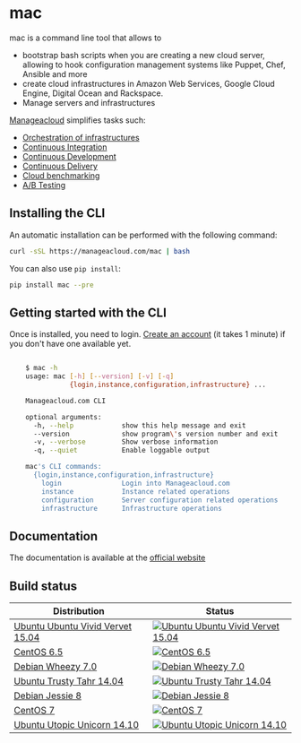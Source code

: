 # mac
mac is a command line tool that allows to
 - bootstrap bash scripts when you are creating a new cloud server, allowing to hook configuration management systems like Puppet, Chef, Ansible and more
 - create cloud infrastructures in Amazon Web Services, Google Cloud Engine, Digital Ocean and Rackspace.
 - Manage servers and infrastructures


[Manageacloud](https://manageacloud.com) simplifies tasks such:
 - [Orchestration of infrastructures](https://manageacloud.com/case-study/geographically-disperse-infrastructures)
 - [Continuous Integration](https://manageacloud.com/case-study/continuous-integration)
 - [Continuous Development](https://manageacloud.com/case-study/disaster-recovery)
 - [Continuous Delivery](https://manageacloud.com/case-study/continuous-delivery)
 - [Cloud benchmarking](https://manageacloud.com/case-study/cloud-benchmark)
 - [A/B Testing](https//manageacloud.com/case-study/ab-testing)


## Installing the CLI

An automatic installation can be performed with the following command:

```sh
curl -sSL https://manageacloud.com/mac | bash
```

You can also use ``pip install``:
```sh
pip install mac --pre
```

## Getting started with the CLI


Once is installed, you need to login. [Create an account](https://manageacloud.com/register) (it takes 1 minute) if you don't have one available yet.

```sh

    $ mac -h
    usage: mac [-h] [--version] [-v] [-q]
               {login,instance,configuration,infrastructure} ...

    Manageacloud.com CLI

    optional arguments:
      -h, --help            show this help message and exit
      --version             show program\'s version number and exit
      -v, --verbose         Show verbose information
      -q, --quiet           Enable loggable output

    mac's CLI commands:
      {login,instance,configuration,infrastructure}
        login               Login into Manageacloud.com
        instance            Instance related operations
        configuration       Server configuration related operations
        infrastructure      Infrastructure operations
```

## Documentation
The documentation is available at the [official website](https://manageacloud.com/docs)

## Build status

Distribution  | Status
------------- | -------------
[Ubuntu Ubuntu Vivid Vervet 15.04](https://manageacloud.com/configuration/mac) | [![Ubuntu Ubuntu Vivid Vervet 15.04](https://manageacloud.com/configuration/mac/build/8/image)](https://manageacloud.com/configuration/mac/builds)
[CentOS 6.5](https://manageacloud.com/configuration/mac) | [![CentOS 6.5](https://manageacloud.com/configuration/mac/build/3/image)](https://manageacloud.com/configuration/mac/builds)
[Debian Wheezy 7.0](https://manageacloud.com/configuration/mac) | [![Debian Wheezy 7.0](https://manageacloud.com/configuration/mac/build/1/image)](https://manageacloud.com/configuration/mac/builds)
[Ubuntu Trusty Tahr 14.04](https://manageacloud.com/configuration/mac) | [![Ubuntu Trusty Tahr 14.04](https://manageacloud.com/configuration/mac/build/2/image)](https://manageacloud.com/configuration/mac/builds)
[Debian Jessie 8](https://manageacloud.com/configuration/mac) | [![Debian Jessie 8](https://manageacloud.com/configuration/mac/build/7/image)](https://manageacloud.com/configuration/mac/builds)
[CentOS 7](https://manageacloud.com/configuration/mac) | [![CentOS 7](https://manageacloud.com/configuration/mac/build/5/image)](https://manageacloud.com/configuration/mac/builds)
[Ubuntu Utopic Unicorn 14.10](https://manageacloud.com/configuration/mac) | [![Ubuntu Utopic Unicorn 14.10](https://manageacloud.com/configuration/mac/build/6/image)](https://manageacloud.com/configuration/mac/builds)